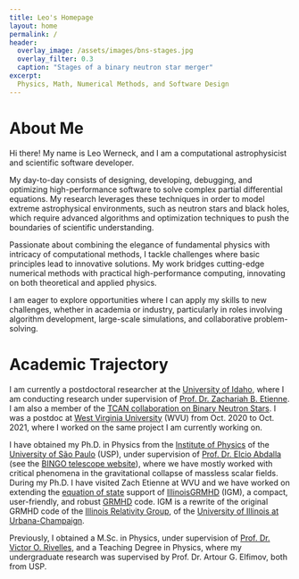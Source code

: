 ```yaml
---
title: Leo's Homepage
layout: home
permalink: /
header:
  overlay_image: /assets/images/bns-stages.jpg
  overlay_filter: 0.3
  caption: "Stages of a binary neutron star merger"
excerpt:
  Physics, Math, Numerical Methods, and Software Design
---
```


# About Me
Hi there! My name is Leo Werneck, and I am a computational astrophysicist and scientific software developer.

My day-to-day consists of designing, developing, debugging, and optimizing high-performance software to solve complex partial differential equations. My research leverages these techniques in order to model extreme astrophysical environments, such as neutron stars and black holes, which require advanced algorithms and optimization techniques to push the boundaries of scientific understanding.

Passionate about combining the elegance of fundamental physics with intricacy of computational methods, I tackle challenges where basic principles lead to innovative solutions. My work bridges cutting-edge numerical methods with practical high-performance computing, innovating on both theoretical and applied physics.

I am eager to explore opportunities where I can apply my skills to new challenges, whether in academia or industry, particularly in roles involving algorithm development, large-scale simulations, and collaborative problem-solving.

# Academic Trajectory
I am currently a postdoctoral researcher at the [University of Idaho](https://www.wvu.edu/), where I am conducting research under supervision of [Prof. Dr. Zachariah B. Etienne](http://astro.phys.wvu.edu/zetienne/). I am also a member of the [TCAN collaboration on Binary Neutron Stars](http://compact-binaries.org/). I was a postdoc at [West Virginia University](https://www.wvu.edu) (WVU) from Oct. 2020 to Oct. 2021, where I worked on the same project I am currently working on.

I have obtained my Ph.D. in Physics from the [Institute of Physics](http://portal.if.usp.br/) of the [University of São Paulo](https://www.usp.br/) (USP), under supervision of [Prof. Dr. Elcio Abdalla](http://fma.if.usp.br/~eabdalla/) (see the [BINGO telescope website](https://www.bingotelescope.org/en/)), where we have mostly worked with critical phenomena in the gravitational collapse of massless scalar fields. During my Ph.D. I have visited Zach Etienne at WVU and we have worked on extending the [equation of state](https://en.wikipedia.org/wiki/Equation_of_state) support of [IllinoisGRMHD](https://github.com/zachetienne/nrpytutorial/tree/master/IllinoisGRMHD) (IGM), a compact, user-friendly, and robust [GRMHD](https://en.wikipedia.org/wiki/Magnetohydrodynamics) code. IGM is a rewrite of the original GRMHD code of the [Illinois Relativity Group](http://research.physics.illinois.edu/CTA/IRG/), of the [University of Illinois at Urbana-Champaign](https://illinois.edu/).

Previously, I obtained a M.Sc. in Physics, under supervision of [Prof. Dr. Victor O. Rivelles](https://fma.if.usp.br/~rivelles/), and a Teaching Degree in Physics, where my undergraduate research was supervised by Prof. Dr. Artour G. Elfimov, both from USP.
